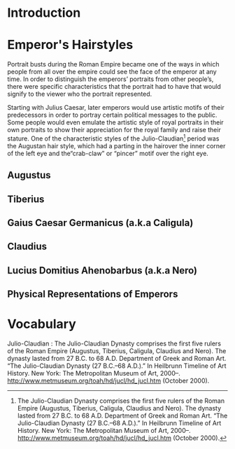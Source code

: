 # Introduction

# Emperor's Hairstyles
Portrait busts during the Roman Empire became one of the ways in which people from all over the empire could see the face of the emperor at any time. In order to distinguish the emperors’ portraits from other people’s, there were specific characteristics that the portrait had to have that would signify to the viewer who the portrait represented. 

Starting with Julius Caesar, later emperors would use artistic motifs of their predecessors in order to portray certain political messages to the public. Some people would even emulate the artistic style of royal portraits in their own portraits to show their appreciation for the royal family and raise their stature. One of the characteristic styles of the Julio-Claudian[^1] period was the Augustan hair style, which had a parting in the hairover the inner corner of the left eye and the“crab-claw” or “pincer” motif over the right eye.

## Augustus

## Tiberius

## Gaius Caesar Germanicus (a.k.a Caligula)

## Claudius

## Lucius Domitius Ahenobarbus (a.k.a Nero)

## Physical Representations of Emperors

# Vocabulary
Julio-Claudian
: The Julio-Claudian Dynasty comprises the first five rulers of the Roman Empire (Augustus, Tiberius, Caligula, Claudius and Nero). The dynasty lasted from 27 B.C. to 68 A.D. Department of Greek and Roman Art. “The Julio-Claudian Dynasty (27 B.C.–68 A.D.).” In Heilbrunn Timeline of Art History. New York: The Metropolitan Museum of Art, 2000–. http://www.metmuseum.org/toah/hd/jucl/hd_jucl.htm (October 2000).

[^1]: The Julio-Claudian Dynasty comprises the first five rulers of the Roman Empire (Augustus, Tiberius, Caligula, Claudius and Nero). The dynasty lasted from 27 B.C. to 68 A.D. Department of Greek and Roman Art. “The Julio-Claudian Dynasty (27 B.C.–68 A.D.).” In Heilbrunn Timeline of Art History. New York: The Metropolitan Museum of Art, 2000–. http://www.metmuseum.org/toah/hd/jucl/hd_jucl.htm (October 2000).
